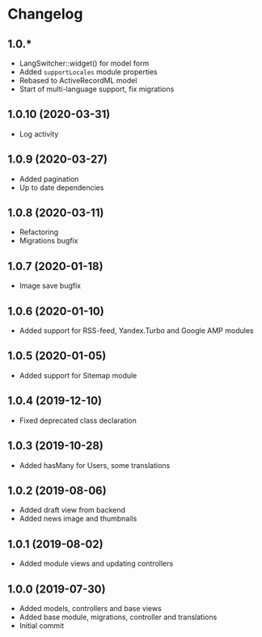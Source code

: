 Changelog
=========

## 1.0.*
 * LangSwitcher::widget() for model form
 * Added `supportLocales` module properties
 * Rebased to ActiveRecordML model
 * Start of multi-language support, fix migrations
 
## 1.0.10 (2020-03-31)
 * Log activity
 
## 1.0.9 (2020-03-27)
 * Added pagination
 * Up to date dependencies
 
## 1.0.8 (2020-03-11)
 * Refactoring
 * Migrations bugfix
 
## 1.0.7 (2020-01-18)
 * Image save bugfix
 
## 1.0.6 (2020-01-10)
 * Added support for RSS-feed, Yandex.Turbo and Google AMP modules
 
## 1.0.5 (2020-01-05)
 * Added support for Sitemap module
 
## 1.0.4 (2019-12-10)
 * Fixed deprecated class declaration

## 1.0.3 (2019-10-28)
 * Added hasMany for Users, some translations

## 1.0.2 (2019-08-06)
 * Added draft view from backend
 * Added news image and thumbnails
 
## 1.0.1 (2019-08-02)
 * Added module views and updating controllers

## 1.0.0 (2019-07-30)
 * Added models, controllers and base views
 * Added base module, migrations, controller and translations
 * Initial commit